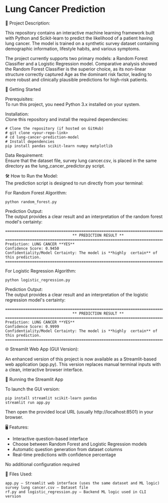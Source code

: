 
# Lung Cancer Prediction

🎯 Project Description:  

This repository contains an interactive machine learning framework built with Python and Scikit-learn to predict the likelihood of a patient having lung cancer. The model is trained on a synthetic survey dataset containing demographic information, lifestyle habits, and various symptoms.

The project currently supports two primary models: a Random Forest Classifier and a Logistic Regression model. Comparative analysis showed the Random Forest Classifier is the superior choice, as its non-linear structure correctly captured Age as the dominant risk factor, leading to more robust and clinically plausible predictions for high-risk patients.

🚀 Getting Started

Prerequisites:  
To run this project, you need Python 3.x installed on your system.

Installation:  
Clone this repository and install the required dependencies:

    # Clone the repository (if hosted on GitHub)
    # git clone <your-repo-link>
    # cd lung-cancer-prediction-model 
    # Install dependencies
    pip install pandas scikit-learn numpy matplotlib

Data Requirement:  
Ensure that the dataset file, survey lung cancer.csv, is placed in the same directory as the lung_cancer_predictor.py script.

🛠️ How to Run the Model:  
The prediction script is designed to run directly from your terminal:

For Random Forest Algorithm:

    python random_forest.py

Prediction Output:  
The output provides a clear result and an interpretation of the random forest model's certainty:

    =====================================================================================
                                  ** PREDICTION RESULT **
    =====================================================================================
    Prediction: LUNG CANCER **YES**
    Confidence Score: 0.9450
    Confidentiality/Model Certainty: The model is **highly  certain** of this prediction.
    =====================================================================================

For Logistic Regression Algorithm:

    python logistic_regression.py

Prediction Output:  
The output provides a clear result and an interpretation of the logistic regression model's certainty:

    =====================================================================================
                                  ** PREDICTION RESULT **
    =====================================================================================
    Prediction: LUNG CANCER **YES**
    Confidence Score: 0.9999
    Confidentiality/Model Certainty: The model is **highly  certain** of this prediction.
    =====================================================================================

🌐 Streamlit Web App (GUI Version):

An enhanced version of this project is now available as a Streamlit-based web application (app.py).
This version replaces manual terminal inputs with a clean, interactive browser interface.

🔧 Running the Streamlit App

To launch the GUI version:  

    pip install streamlit scikit-learn pandas
    streamlit run app.py

Then open the provided local URL (usually http://localhost:8501) in your browser.

🖥️ Features:  
- Interactive question-based interface  
- Choose between Random Forest and Logistic Regression models  
- Automatic question generation from dataset columns  
- Real-time predictions with confidence percentage

No additional configuration required

📁 Files Used:

    app.py — Streamlit web interface (uses the same dataset and ML logic)  
    survey lung cancer.csv — Dataset file
    rf.py and logistic_regression.py — Backend ML logic used in CLI version


